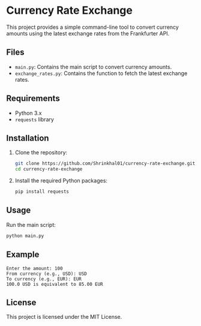 # Currency Rate Exchange

This project provides a simple command-line tool to convert currency amounts using the latest exchange rates from the Frankfurter API.

## Files

- `main.py`: Contains the main script to convert currency amounts.
- `exchange_rates.py`: Contains the function to fetch the latest exchange rates.

## Requirements

- Python 3.x
- `requests` library

## Installation

1. Clone the repository:
    ```sh
    git clone https://github.com/Shrinkhal01/currency-rate-exchange.git
    cd currency-rate-exchange
    ```

2. Install the required Python packages:
    ```sh
    pip install requests
    ```

## Usage

Run the main script:
```sh
python main.py
```

## Example

```
Enter the amount: 100
From currency (e.g., USD): USD
To currency (e.g., EUR): EUR
100.0 USD is equivalent to 85.00 EUR
```

## License

This project is licensed under the MIT License.